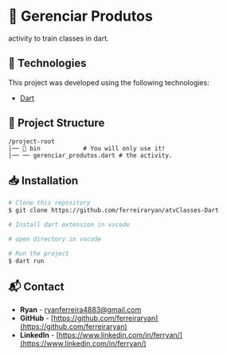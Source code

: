 # 📌 Gerenciar Produtos

activity to train classes in dart.

## 🚀 Technologies

This project was developed using the following technologies:

- [Dart](https://dart.dev/)

## 📂 Project Structure

```
/project-root
│── 📁 bin            # You will only use it!
|── ── gerenciar_produtos.dart # the activity.
```

## 📥 Installation

```sh
# Clone this repository
$ git clone https://github.com/ferreiraryan/atvClasses-Dart

# Install dart extension in vscode

# open directory in vscode

# Run the project
$ dart run
```

## 📬 Contact

- **Ryan** - [ryanferreira4883@gmail.com](mailto:ryanferreira4883@gmail.com)
- **GitHub** - [https://github.com/ferreiraryan](https://github.com/ferreiraryan)
- **LinkedIn** - [https://www.linkedin.com/in/ferryan/](https://www.linkedin.com/in/ferryan/)


